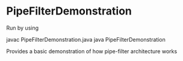# PipeFilterDemonstration

Run by using 

javac PipeFilterDemonstration.java
java PipeFilterDemonstration

Provides a basic demonstration of how pipe-filter architecture works
